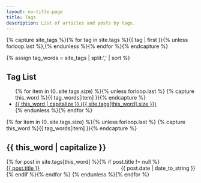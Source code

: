 ```yaml
---
layout: no-title-page
title: Tags
description: List of articles and posts by tags.
---
```


<!-- Get the tag name for every tag on the site and set them
to the `site_tags` variable. -->
{% capture site_tags %}{% for tag in site.tags %}{{ tag | first }}{% unless forloop.last %},{% endunless %}{% endfor %}{% endcapture %}

<!-- `tag_words` is a sorted array of the tag names. -->
{% assign tag_words = site_tags | split:',' | sort %}

<!-- Build the Page -->

<!-- List of all tags -->
<div class="post__showtags" >
<h2 class="tag-list" >Tag List</h2>
<ul class="post__tags">
  {% for item in (0..site.tags.size) %}{% unless forloop.last %}
    {% capture this_word %}{{ tag_words[item] }}{% endcapture %}
    <li>
      <a href="#{{ this_word | cgi_escape }}" class="tag">{{ this_word | capitalize }}
        <span>({{ site.tags[this_word].size }})</span>
      </a>
    </li>
  {% endunless %}{% endfor %}
</ul>
</div>
<!-- Posts by Tag -->
<div style="clear:both" class="tags-content">
  {% for item in (0..site.tags.size) %}{% unless forloop.last %}
    {% capture this_word %}{{ tag_words[item]  }}{% endcapture %}
    <h2 class="tags-h2" id="{{ this_word | cgi_escape }}">{{ this_word | capitalize  }}</h2>
    {% for post in site.tags[this_word] %}{% if post.title != null %}
      <div>
        <span class="tag-posts" style="float: left;">
          <a href="{{ post.url }}">{{ post.title }}</a>
        </span>
        <span style="float: right;">
          {{ post.date | date_to_string }}
        </span>
      </div>
      <div style="clear: both;"></div>
    {% endif %}{% endfor %}
  {% endunless %}{% endfor %}
</div>
